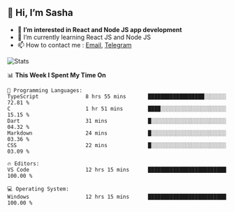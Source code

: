 ## 👋 Hi, I’m Sasha

- 👀 **I’m interested in React and Node JS app development** 
- 🌱 I’m currently learning React JS and Node JS
- 📫 How to contact me : [Email](mailto:sanyuchilas@gmail.com), [Telegram](https://t.me/sanyuchilas)

![Stats](https://github-readme-stats.vercel.app/api?username=sanyuchilas&show_icons=true&theme=react&hide=issues&count_private=true&layout=compact)

<!--START_SECTION:waka-->
📊 **This Week I Spent My Time On** 

```text
💬 Programming Languages: 
TypeScript               8 hrs 55 mins       ██████████████████░░░░░░░   72.81 % 
C                        1 hr 51 mins        ████░░░░░░░░░░░░░░░░░░░░░   15.15 % 
Dart                     31 mins             █░░░░░░░░░░░░░░░░░░░░░░░░   04.32 % 
Markdown                 24 mins             █░░░░░░░░░░░░░░░░░░░░░░░░   03.36 % 
CSS                      22 mins             █░░░░░░░░░░░░░░░░░░░░░░░░   03.09 % 

🔥 Editors: 
VS Code                  12 hrs 15 mins      █████████████████████████   100.00 % 

💻 Operating System: 
Windows                  12 hrs 15 mins      █████████████████████████   100.00 % 
```


<!--END_SECTION:waka-->
